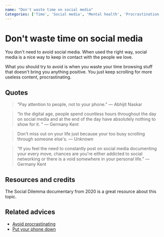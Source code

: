 ```yaml
---
name: "Don't waste time on social media"
Categories: ['Time', 'Social media', 'Mental health', 'Procrastination']
---
```

# Don't waste time on social media

You don't need to avoid social media. When used the right way, social media is a nice way to keep in contact with the people we love.

What you should try to avoid is when you waste your time browsing stuff that doesn't bring you anything positive. You just keep scrolling for more useless content, procrastinating.

## Quotes

> “Pay attention to people, not to your phone.” ― Abhijit Naskar

> “In the digital age, people spend countless hours throughout the day on social media and at the end of the day have absolutely nothing to show for it. ” ― Germany Kent

> Don't miss out on your life just because your too busy scrolling through someone else's. ― Unknown

> “If you feel the need to constantly post on social media documenting your every move, chances are you're either addicted to social networking or there is a void somewhere in your personal life.” ― Germany Kent

## Resources and credits

The Social Dilemma documentary from 2020 is a great resource about this topic.

## Related advices

- [Avoid procrastinating](../Avoid%20procrastinating/index.md)
- [Put your phone down](../Put%20your%20phone%20down/index.md)